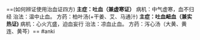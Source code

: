 ==(如何辨证使用治血证四方)
**主症：吐血（兼虚寒证）**
病机：中气虚寒，血不归经
治法：温中止血。
方药：柏叶汤(+干姜、艾、马通汁)
**主症：吐血衄血（兼实热证)**
病机：心火亢盛，迫血妄行
治法：凉血止血。
方药：泻心汤（大黄、黄连、黄芩）== 
#anki